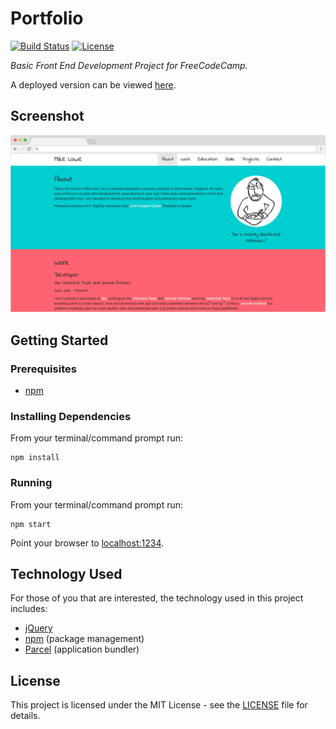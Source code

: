 # Portfolio

[![Build Status](https://img.shields.io/github/actions/workflow/status/vanillaSlice/the-mono/portfolio.yml?branch=main)](https://github.com/vanillaSlice/the-mono/actions?query=workflow%3APortfolio+branch%3Amain)
[![License](https://img.shields.io/badge/license-MIT-green)](LICENSE)

*Basic Front End Development Project for FreeCodeCamp.*

A deployed version can be viewed [here](https://portfolio.mikelowe.xyz/).

## Screenshot

![Screenshot](./images/screenshot-1.png)

## Getting Started

### Prerequisites

* [npm](https://www.npmjs.com/)

### Installing Dependencies

From your terminal/command prompt run:

```
npm install
```

### Running

From your terminal/command prompt run:

```
npm start
```

Point your browser to [localhost:1234](http://localhost:1234).

## Technology Used

For those of you that are interested, the technology used in this project includes:

* [jQuery](https://jquery.com/)
* [npm](https://www.npmjs.com/) (package management)
* [Parcel](https://parceljs.org/) (application bundler)

## License

This project is licensed under the MIT License - see the [LICENSE](LICENSE) file for details.
